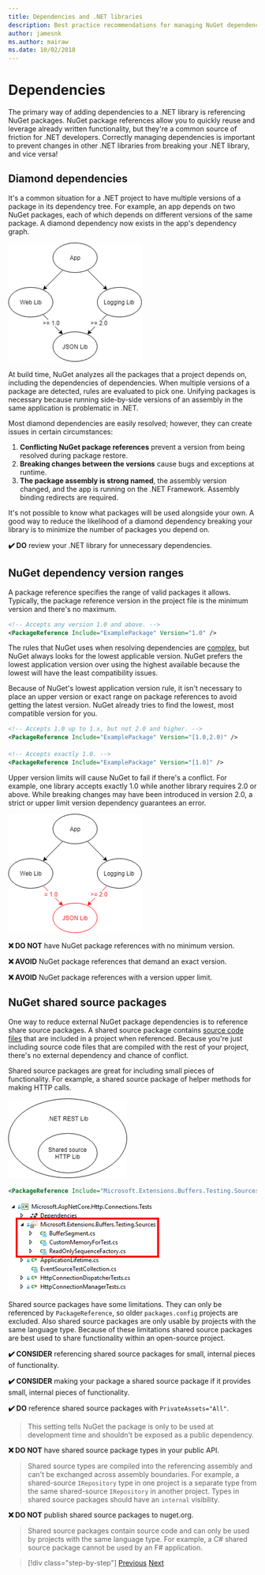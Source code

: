 ```yaml
---
title: Dependencies and .NET libraries
description: Best practice recommendations for managing NuGet dependencies in .NET libraries.
author: jamesnk
ms.author: mairaw
ms.date: 10/02/2018
---
```

# Dependencies

The primary way of adding dependencies to a .NET library is referencing NuGet packages. NuGet package references allow you to quickly reuse and leverage already written functionality, but they're a common source of friction for .NET developers. Correctly managing dependencies is important to prevent changes in other .NET libraries from breaking your .NET library, and vice versa!

## Diamond dependencies

It's a common situation for a .NET project to have multiple versions of a package in its dependency tree. For example, an app depends on two NuGet packages, each of which depends on different versions of the same package. A diamond dependency now exists in the app's dependency graph.

![Diamond dependency](./media/diamond-dependency.png "Diamond dependency")

At build time, NuGet analyzes all the packages that a project depends on, including the dependencies of dependencies. When multiple versions of a package are detected, rules are evaluated to pick one. Unifying packages is necessary because running side-by-side versions of an assembly in the same application is problematic in .NET.

Most diamond dependencies are easily resolved; however, they can create issues in certain circumstances:

1. **Conflicting NuGet package references** prevent a version from being resolved during package restore.
2. **Breaking changes between the versions** cause bugs and exceptions at runtime.
3. **The package assembly is strong named**, the assembly version changed, and the app is running on the .NET Framework. Assembly binding redirects are required.

It's not possible to know what packages will be used alongside your own. A good way to reduce the likelihood of a diamond dependency breaking your library is to minimize the number of packages you depend on.

**✔️ DO** review your .NET library for unnecessary dependencies.

## NuGet dependency version ranges

A package reference specifies the range of valid packages it allows. Typically, the package reference version in the project file is the minimum version and there's no maximum.

```xml
<!-- Accepts any version 1.0 and above. -->
<PackageReference Include="ExamplePackage" Version="1.0" />
```

The rules that NuGet uses when resolving dependencies are [complex](/nuget/consume-packages/dependency-resolution), but NuGet always looks for the lowest applicable version. NuGet prefers the lowest application version over using the highest available because the lowest will have the least compatibility issues.

Because of NuGet's lowest application version rule, it isn't necessary to place an upper version or exact range on package references to avoid getting the latest version. NuGet already tries to find the lowest, most compatible version for you.

```xml
<!-- Accepts 1.0 up to 1.x, but not 2.0 and higher. -->
<PackageReference Include="ExamplePackage" Version="[1.0,2.0)" />

<!-- Accepts exactly 1.0. -->
<PackageReference Include="ExamplePackage" Version="[1.0]" />
```

Upper version limits will cause NuGet to fail if there's a conflict. For example, one library accepts exactly 1.0 while another library requires 2.0 or above. While breaking changes may have been introduced in version 2.0, a strict or upper limit version dependency guarantees an error.

![Diamond dependency conflict](./media/diamond-dependency-conflict.png "Diamond dependency conflict")

**❌ DO NOT** have NuGet package references with no minimum version.

**❌ AVOID** NuGet package references that demand an exact version.

**❌ AVOID** NuGet package references with a version upper limit.

## NuGet shared source packages

One way to reduce external NuGet package dependencies is to reference share source packages. A shared source package contains [source code files](/nuget/reference/nuspec#including-content-files) that are included in a project when referenced. Because you're just including source code files that are compiled with the rest of your project, there's no external dependency and chance of conflict.

Shared source packages are great for including small pieces of functionality. For example, a shared source package of helper methods for making HTTP calls.

![Shared source package](./media/shared-source-package.png "Shared source package")

```xml
<PackageReference Include="Microsoft.Extensions.Buffers.Testing.Sources" PrivateAssets="All" Version="1.0" />
```

![Shared source project](./media/shared-source-project.png "Shared source project")

Shared source packages have some limitations. They can only be referenced by `PackageReference`, so older `packages.config` projects are excluded. Also shared source packages are only usable by projects with the same language type. Because of these limitations shared source packages are best used to share functionality within an open-source project.

**✔️ CONSIDER** referencing shared source packages for small, internal pieces of functionality.

**✔️ CONSIDER** making your package a shared source package if it provides small, internal pieces of functionality.

**✔️ DO** reference shared source packages with `PrivateAssets="All"`.

> This setting tells NuGet the package is only to be used at development time and shouldn't be exposed as a public dependency.

**❌ DO NOT** have shared source package types in your public API.

> Shared source types are compiled into the referencing assembly and can't be exchanged across assembly boundaries. For example, a shared-source `IRepository` type in one project is a separate type from the same shared-source `IRepository` in another project. Types in shared source packages should have an `internal` visibility.

**❌ DO NOT** publish shared source packages to nuget.org.

> Shared source packages contain source code and can only be used by projects with the same language type. For example, a C# shared source package cannot be used by an F# application.

>[!div class="step-by-step"]
[Previous](./nuget.md)
[Next](./sourcelink.md)